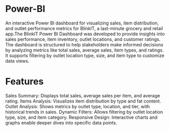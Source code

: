 # Power-BI
An interactive Power BI dashboard for visualizing sales, item distribution, and outlet performance metrics for BlinkIT, a last-minute grocery and retail app.The BlinkIT Power BI Dashboard was developed to provide insights into sales performance, item inventory, outlet locations, and customer ratings. The dashboard is structured to help stakeholders make informed decisions by analyzing metrics like total sales, average sales, item types, and ratings. It supports filtering by outlet location type, size, and item type to customize data views.
# Features
Sales Summary: Displays total sales, average sales per item, and average rating.
Items Analysis: Visualizes item distribution by type and fat content.
Outlet Analysis: Shows metrics by outlet type, location, and tier, with historical trends in sales.
Dynamic Filters: Allows filtering by outlet location type, size, and item category.
Responsive Design: Interactive charts and graphs enable deeper dives into specific data points.
